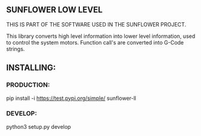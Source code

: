 ## SUNFLOWER LOW LEVEL
THIS IS PART OF THE SOFTWARE USED IN THE SUNFLOWER PROJECT.

This library converts high level information into lower level information, used to control the system motors.
Function call's are converted into G-Code strings.

## INSTALLING:

### PRODUCTION:
pip install -i https://test.pypi.org/simple/ sunflower-ll

### DEVELOP:
python3 setup.py develop
